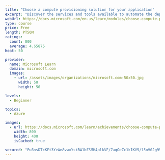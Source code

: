 ```yaml
---
title: "Choose a compute provisioning solution for your application"
excerpt: "Discover the services and tools available to automate the deployment and configuration of your Azure infrastructure."
webUrl: https://docs.microsoft.com/en-us/learn/modules/choose-compute-provisioning/
type: course
price: Free
length: PT50M
ratings:
  count: 800
  average: 4.65875
heat: 50

provider:
  name: Microsoft Learn
  domain: microsoft.com
  images:
    - url: /assets/images/organizations/microsoft.com-50x50.jpg
      width: 50
      height: 50

levels:
  - Beginner

topics:
  - Azure

images:
  - url: https://docs.microsoft.com/learn/achievements/choose-compute-provisioning-social.png
    width: 800
    height: 400
    isCached: true

secured: "PuBnsDTcKFt3YeAe8vwxYsiRA1bZSMH4plkVE/7aqOeZc1kIKV5/l5oV0Jg95DcdIgo7/cCcZjiIHhkSEOokvmu1o9VMjOL2cLpwy2WNvDSmkiXi3P+tO0EJNfKpssNSw7vnKtkScxqb1WgdytPpDI2J3G8UZNzHef3mKeJoUYMfzPA6lXLDU9J4CzZXp8jsvaM9wTZUSTagOezkqlvKSbJeJaKY2ydWpvQV3/5DX8YTFavxcBYxWLKwEOr42zagzxK+K3EnWj7Rh5PmQMG8TXWuQ+jIl4IqwasR0Fngd6vUpfk9+CnGoMSZ57TFegzXpFTVkjVxEyUjf90tZbXxWiVnRcKe5l7P6wYONLFwljuxedMMb8aPJ51Wt9/AiBQXIHB0rSDU6TEaC10USdhzn3XWaNaGk+1eO3siS9+oju0=;8t2EyhTLF/qEVezdLSfpjw=="
---
```



